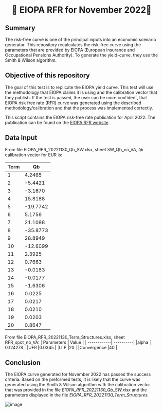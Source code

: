 <h1 align="center" style="border-botom: none">
  <b>
    🐍 EIOPA RFR for November 2022🐍     
  </b>
</h1>

## Summary

The risk-free curve is one of the principal inputs into an economic scenario generator. This repository recalculates the risk-free curve using the parameters that are provided by EIOPA (European Insurance and Occupational Pensions Authority). To generate the yield-curve, they use the Smith & Wilson algorithm.

## Objective of this repository

The goal of this test is to replicate the EIOPA yield curve. This test will use the methodology that EIOPA claims it is using and the calibration vector that they publish. If the test is passed, the user can be more confident, that EIOPA risk free rate (RFR) curve was generated using the described methodology/calibration and that the process was implemented correctly. 

This script contains the EIOPA risk-free rate publication for April 2022. The publication can be found on the [EIOPA RFR website](https://www.eiopa.europa.eu/tools-and-data/risk-free-interest-rate-term-structures_en).

## Data input

From file EIOPA_RFR_20221130_Qb_SW.xlsx, sheet SW_Qb_no_VA, `Qb` calibration vector for EUR is: 

| Term       | Qb         | 
| -----------| ---------- | 
|1	         | 4.2465     |
|2	         |-5.4421     |
|3	         |-3.1670     |
|4	         | 15.8188    |
|5	         |-19.7742    |
|6	         | 5.1756     |
|7	         | 21.1088    |
|8	         |-35.8773    |
|9           | 28.8949    |
|10	         |-12.6099    |
|11          | 2.3925     |
|12          | 0.7663     |
|13          |-0.0183     |
|14	         |-0.0177     |
|15          |-1.6306     |
|16	         | 0.0225     |
|17	         | 0.0217     |
|18          | 0.0210     |
|19	         | 0.0203     |
|20	         | 0.8647     |

From file EIOPA_RFR_20221130_Term_Structures.xlsx, sheet RFR_spot_no_VA:
| Parameters  | Value     | 
| ------------| ----------| 
|alpha	      | 0.124278  |
|UFR	        |0.0345     |
|LLP	        |20         |
|Convergence	|40         |

## Conclusion

The EIOPA curve generated for November 2022 has passed the success criteria. Based on the preformed tests, it is likely that the curve was generated using the Smith & Wilson algorithm with the calibration vector that was provided in the file *EIOPA_RFR_20221130_Qb_SW.xlsx* and the parameters displayed in the file *EIOPA_RFR_20221130_Term_Structures*.

![image](https://user-images.githubusercontent.com/95974474/210178008-4c829c01-39d2-470d-9d67-5abfb8ce487a.png)

